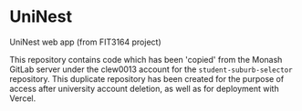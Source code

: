 # UniNest

UniNest web app (from FIT3164 project)

This repository contains code which has been 'copied' from the Monash GitLab server under the clew0013 account for the `student-suburb-selector` repository. This duplicate repository has been created for the purpose of access after university account deletion, as well as for deployment with Vercel.
